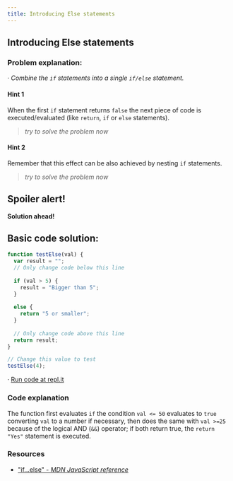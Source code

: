 ```yaml
---
title: Introducing Else statements
---
```

## Introducing Else statements

### Problem explanation:
· _Combine the `if` statements into a single `if/else` statement._

#### Hint 1
When the first  `if` statement returns `false` the next piece of code is executed/evaluated (like `return`, `if` or `else` statements).
> _try to solve the problem now_
> 

#### Hint 2
Remember that this effect can be also achieved by nesting `if` statements.
> _try to solve the problem now_
> 

## Spoiler alert!

**Solution ahead!**

## Basic code solution:

```javascript
function testElse(val) {
  var result = "";
  // Only change code below this line
  
  if (val > 5) {
    result = "Bigger than 5";
  }
  
  else {
    return "5 or smaller";
  }
  
  // Only change code above this line
  return result;
}

// Change this value to test
testElse(4);
```
· [Run code at repl.it](https://repl.it/@AdrianSkar/Basic-JS-Comparison-with-the-and-operator)

### Code explanation
The function first evaluates `if` the condition `val <= 50` evaluates to `true` converting `val` to a number if necessary, then does the same with `val >=25` because of the logical AND (`&&`) operator; if both return true, the `return "Yes"` statement is executed. 

### Resources

- ["if...else" - *MDN JavaScript reference*](https://developer.mozilla.org/en-US/docs/Web/JavaScript/Reference/Statements/if...else)
<!--stackedit_data:
eyJoaXN0b3J5IjpbMTM4NzEwNjg0OSwtMTA5MjAxNjYzNSwyOT
E0NzAxOCwtMTkzNTQxNjIzMCwtMTcwMzQ5MTQ2NSwtMTMwNzE3
OTQ2NSwxNTE2NDcyMDgyLC0zODkxMjQ1NTQsLTg5NzE4NzYxMi
wyOTgwMDI1MTksOTk4MDg1OTI3LC0xMzM3MjcwNTg2LC0xNTA4
OTEyMzE0LC03NzQyMTAyMzIsLTIwMzA0NzE5MjksNTQyNDczMj
U4LDE3NTg0ODE5MjJdfQ==
-->